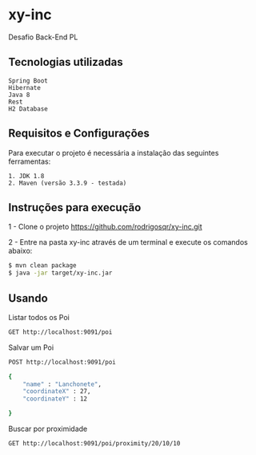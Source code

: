 # xy-inc
Desafio Back-End PL

## Tecnologias utilizadas

    Spring Boot
    Hibernate
    Java 8
    Rest
    H2 Database

## Requisitos e Configurações

Para executar o projeto é necessária a instalação das seguintes ferramentas:

    1. JDK 1.8
    2. Maven (versão 3.3.9 - testada)

## Instruções para execução

1 - Clone o projeto https://github.com/rodrigosqr/xy-inc.git

2 - Entre na pasta xy-inc através de um terminal e execute os comandos abaixo:
```sh
$ mvn clean package
$ java -jar target/xy-inc.jar
```

## Usando
Listar todos os Poi
```sh
GET http://localhost:9091/poi
```

Salvar um Poi
```sh
POST http://localhost:9091/poi

{
	"name" : "Lanchonete",
	"coordinateX" : 27,
	"coordinateY" : 12

}
```

Buscar por proximidade
```sh
GET http://localhost:9091/poi/proximity/20/10/10
```



